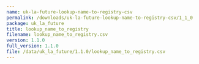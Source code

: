 ```yaml
---
name: uk-la-future-lookup-name-to-registry-csv
permalink: /downloads/uk-la-future-lookup-name-to-registry-csv/1_1_0
package: uk_la_future
title: lookup_name_to_registry
filename: lookup_name_to_registry.csv
version: 1.1.0
full_version: 1.1.0
file: /data/uk_la_future/1.1.0/lookup_name_to_registry.csv
---
```


